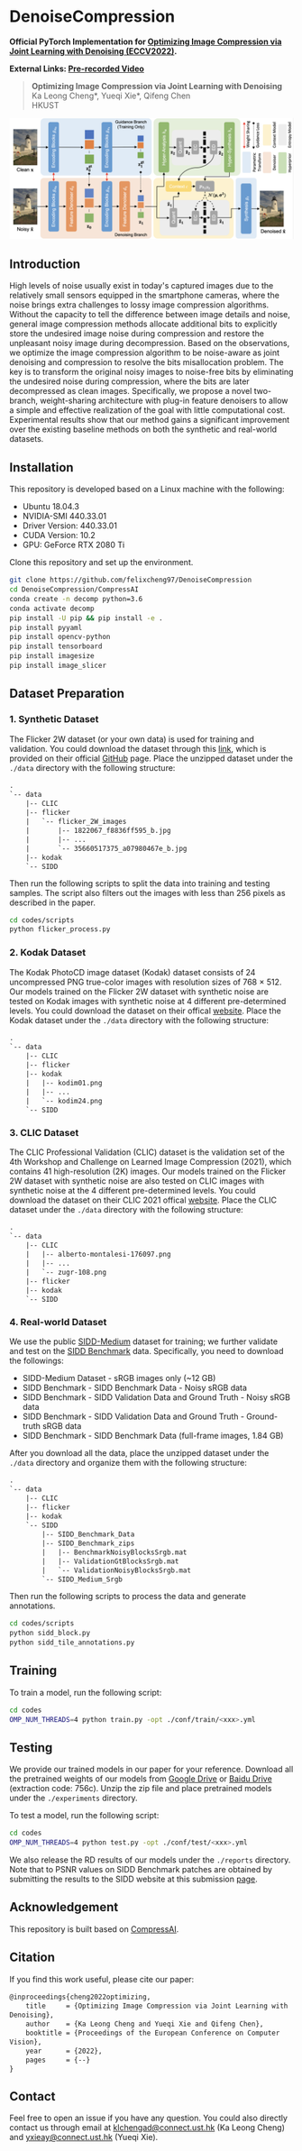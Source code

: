 # DenoiseCompression

**Official PyTorch Implementation for [Optimizing Image Compression via Joint Learning with Denoising (ECCV2022)](https://arxiv.org/abs/2207.10869).**

**External Links: [Pre-recorded Video](https://www.youtube.com/watch?v=bZe_0STOyHI)** 
<!-- | [Supplements]() -->

> **Optimizing Image Compression via Joint Learning with Denoising** <br>
>  Ka Leong Cheng*, Yueqi Xie*, Qifeng Chen <br>
>  HKUST <br>

![](./figures/overview.png)


## Introduction
High levels of noise usually exist in today's captured images due to the relatively small sensors equipped in the smartphone cameras, where the noise brings extra challenges to lossy image compression algorithms. Without the capacity to tell the difference between image details and noise, general image compression methods allocate additional bits to explicitly store the undesired image noise during compression and restore the unpleasant noisy image during decompression. Based on the observations, we optimize the image compression algorithm to be noise-aware as joint denoising and compression to resolve the bits misallocation problem. The key is to transform the original noisy images to noise-free bits by eliminating the undesired noise during compression, where the bits are later decompressed as clean images. Specifically, we propose a novel two-branch, weight-sharing architecture with plug-in feature denoisers to allow a simple and effective realization of the goal with little computational cost. Experimental results show that our method gains a significant improvement over the existing baseline methods on both the synthetic and real-world datasets.


## Installation
This repository is developed based on a Linux machine with the following:
* Ubuntu 18.04.3
* NVIDIA-SMI 440.33.01
* Driver Version: 440.33.01
* CUDA Version: 10.2
* GPU: GeForce RTX 2080 Ti

Clone this repository and set up the environment.
```bash
git clone https://github.com/felixcheng97/DenoiseCompression
cd DenoiseCompression/CompressAI
conda create -n decomp python=3.6
conda activate decomp
pip install -U pip && pip install -e .
pip install pyyaml
pip install opencv-python
pip install tensorboard
pip install imagesize
pip install image_slicer
```


## Dataset Preparation
### 1. Synthetic Dataset
The Flicker 2W dataset (or your own data) is used for training and validation. You could download the dataset through this [link](https://drive.google.com/file/d/1EK04NO6o3zbcFv5G-vtPDEkPB1dWblEF/view), which is provided on their official [GitHub](https://github.com/liujiaheng/CompressionData) page. Place the unzipped dataset under the `./data` directory with the following structure:
```
.
`-- data
    |-- CLIC
    |-- flicker
    |   `-- flicker_2W_images
    |       |-- 1822067_f8836ff595_b.jpg
    |       |-- ...
    |       `-- 35660517375_a07980467e_b.jpg
    |-- kodak
    `-- SIDD   
```

Then run the following scripts to split the data into training and testing samples. The script also filters out the images with less than $256$ pixels as described in the paper.
```bash
cd codes/scripts
python flicker_process.py
```

### 2. Kodak Dataset
The Kodak PhotoCD image dataset (Kodak) dataset consists of 24 uncompressed PNG true-color images with resolution sizes of 768 $\times$ 512. Our models trained on the Flicker 2W dataset with synthetic noise are tested on Kodak images with synthetic noise at 4 different pre-determined levels. You could download the dataset on their offical [website](http://r0k.us/graphics/kodak/). Place the Kodak dataset under the `./data` directory with the following structure:
```
.
`-- data
    |-- CLIC
    |-- flicker
    |-- kodak
    |   |-- kodim01.png
    |   |-- ...
    |   `-- kodim24.png
    `-- SIDD   
```

### 3. CLIC Dataset
The CLIC Professional Validation (CLIC) dataset is the validation set of the 4th Workshop and Challenge on Learned Image Compression (2021), which contains 41 high-resolution (2K) images. Our models trained on the Flicker 2W dataset with synthetic noise are also tested on CLIC images with synthetic noise at the 4 different pre-determined levels. You could download the dataset on their CLIC 2021 offical [website](http://clic.compression.cc/2021/tasks/index.html). Place the CLIC dataset under the `./data` directory with the following structure:
```
.
`-- data
    |-- CLIC
    |   |-- alberto-montalesi-176097.png
    |   |-- ...
    |   `-- zugr-108.png
    |-- flicker
    |-- kodak
    `-- SIDD   
```

### 4. Real-world Dataset
We use the public [SIDD-Medium](https://www.eecs.yorku.ca/~kamel/sidd/dataset.php) dataset for training; we further validate and test on the [SIDD Benchmark](https://www.eecs.yorku.ca/~kamel/sidd/benchmark.php) data. Specifically, you need to download the followings:
* SIDD-Medium Dataset - sRGB images only (~12 GB)
* SIDD Benchmark - SIDD Benchmark Data - Noisy sRGB data
* SIDD Benchmark - SIDD Validation Data and Ground Truth - Noisy sRGB data
* SIDD Benchmark - SIDD Validation Data and Ground Truth - Ground-truth sRGB data
* SIDD Benchmark - SIDD Benchmark Data (full-frame images, 1.84 GB)

After you download all the data, place the unzipped dataset under the `./data` directory and organize them with the following structure:
```
.
`-- data
    |-- CLIC
    |-- flicker
    |-- kodak
    `-- SIDD  
        |-- SIDD_Benchmark_Data
        |-- SIDD_Benchmark_zips
        |   |-- BenchmarkNoisyBlocksSrgb.mat
        |   |-- ValidationGtBlocksSrgb.mat
        |   `-- ValidationNoisyBlocksSrgb.mat
        `-- SIDD_Medium_Srgb
```

Then run the following scripts to process the data and generate annotations.
```bash
cd codes/scripts
python sidd_block.py
python sidd_tile_annotations.py
```


## Training
To train a model, run the following script:
```bash
cd codes
OMP_NUM_THREADS=4 python train.py -opt ./conf/train/<xxx>.yml
```

## Testing
We provide our trained models in our paper for your reference. Download all the pretrained weights of our models from [Google Drive](https://drive.google.com/drive/folders/1ERVv18YW4Tx-Ar5alL81UJ3mhpKwvyUH?usp=sharing) or [Baidu Drive](https://pan.baidu.com/s/1xKSNkZhC3d-DFaIQrh5wdw) (extraction code: 756c). Unzip the zip file and place pretrained models under the `./experiments` directory.

To test a model, run the following script:
```bash
cd codes
OMP_NUM_THREADS=4 python test.py -opt ./conf/test/<xxx>.yml
```

We also release the RD results of our models under the `./reports` directory. Note that to PSNR values on SIDD Benchmark patches are obtained by submitting the results to the SIDD website at this submission [page](http://130.63.97.225/sidd/benchmark_submit.php). 


## Acknowledgement
This repository is built based on [CompressAI](https://github.com/InterDigitalInc/CompressAI).


## Citation
If you find this work useful, please cite our paper:
```
@inproceedings{cheng2022optimizing,
    title     = {Optimizing Image Compression via Joint Learning with Denoising}, 
    author    = {Ka Leong Cheng and Yueqi Xie and Qifeng Chen},
    booktitle = {Proceedings of the European Conference on Computer Vision},
    year      = {2022},
    pages     = {--}
}
```

## Contact
Feel free to open an issue if you have any question. You could also directly contact us through email at klchengad@connect.ust.hk (Ka Leong Cheng) and yxieay@connect.ust.hk (Yueqi Xie).
